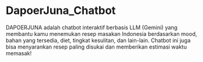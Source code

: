 # DapoerJuna_Chatbot
DAPOERJUNA adalah chatbot interaktif berbasis LLM (Gemini) yang membantu kamu menemukan resep masakan Indonesia berdasarkan mood, bahan yang tersedia, diet, tingkat kesulitan, dan lain-lain. Chatbot ini juga bisa menyarankan resep paling disukai dan memberikan estimasi waktu memasak!

